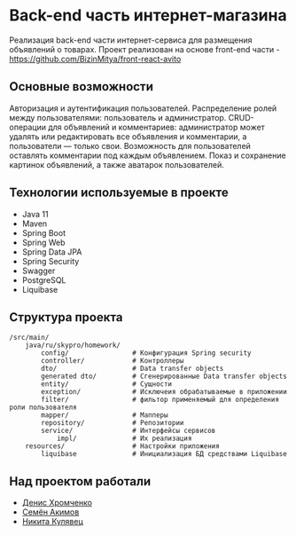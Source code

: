 # Back-end часть интернет-магазина
Реализация back-end части интернет-сервиса для размещения объявлений о товарах. Проект реализован на основе front-end части - https://github.com/BizinMitya/front-react-avito

## Основные возможности
Авторизация и аутентификация пользователей.
Распределение ролей между пользователями: пользователь и администратор.
CRUD-операции для объявлений и комментариев: администратор может удалять или редактировать все объявления и комментарии, а пользователи — только свои.
Возможность для пользователей оставлять комментарии под каждым объявлением.
Показ и сохранение картинок объявлений, а также аватарок пользователей.

## Технологии используемые в проекте
- Java 11
- Maven
- Spring Boot
- Spring Web
- Spring Data JPA
- Spring Security
- Swagger
- PostgreSQL
- Liquibase
## Структура проекта
```
/src/main/
    java/ru/skypro/homework/
        config/                # Конфигурация Spring security
        controller/            # Контроллеры
        dto/                   # Data transfer objects
        generated dto/         # Сгенерированные Data transfer objects
        entity/                # Сущности
        exception/             # Исключеия обрабатываемые в приложении
        filter/                # фильтор применяемый для определения роли пользователя
        mapper/                # Мапперы
        repository/            # Репозитории
        service/               # Интерфейсы сервисов
            impl/              # Их реализация
    resources/                 # Настройки приложения
        liquibase              # Инициализация БД средствами Liquibase
```
## Над проектом работали
- [Денис Хромченко](https://github.com/DenisKhrV)
- [Семён Акимов](https://github.com/BodryjHryap)
- [Никита Кулявец](https://github.com/NikitaKuliav)
